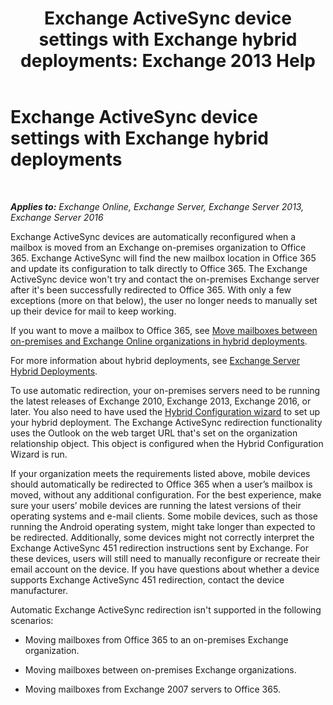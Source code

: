 ﻿---
title: 'Exchange ActiveSync device settings with Exchange hybrid deployments: Exchange 2013 Help'
TOCTitle: Exchange ActiveSync device settings with Exchange hybrid deployments
ms:assetid: 77f7cd72-2a8a-467e-9ffd-b93f5eeb2f69
ms:mtpsurl: https://technet.microsoft.com/en-us/library/Dn931281(v=EXCHG.150)
ms:contentKeyID: 65051819
ms.date: 02/05/2016
mtps_version: v=EXCHG.150
---

# Exchange ActiveSync device settings with Exchange hybrid deployments

 

_**Applies to:** Exchange Online, Exchange Server, Exchange Server 2013, Exchange Server 2016_


Exchange ActiveSync devices are automatically reconfigured when a mailbox is moved from an Exchange on-premises organization to Office 365. Exchange ActiveSync will find the new mailbox location in Office 365 and update its configuration to talk directly to Office 365. The Exchange ActiveSync device won't try and contact the on-premises Exchange server after it's been successfully redirected to Office 365. With only a few exceptions (more on that below), the user no longer needs to manually set up their device for mail to keep working.

If you want to move a mailbox to Office 365, see [Move mailboxes between on-premises and Exchange Online organizations in hybrid deployments](move-mailboxes-between-on-premises-and-exchange-online-organizations-in-hybrid-deployments-exchange-2013-help.md).

For more information about hybrid deployments, see [Exchange Server Hybrid Deployments](exchange-server-hybrid-deployments-exchange-2013-help.md).

To use automatic redirection, your on-premises servers need to be running the latest releases of Exchange 2010, Exchange 2013, Exchange 2016, or later. You also need to have used the [Hybrid Configuration wizard](hybrid-configuration-wizard-exchange-2013-help.md) to set up your hybrid deployment. The Exchange ActiveSync redirection functionality uses the Outlook on the web target URL that's set on the organization relationship object. This object is configured when the Hybrid Configuration Wizard is run.

If your organization meets the requirements listed above, mobile devices should automatically be redirected to Office 365 when a user’s mailbox is moved, without any additional configuration. For the best experience, make sure your users’ mobile devices are running the latest versions of their operating systems and e-mail clients. Some mobile devices, such as those running the Android operating system, might take longer than expected to be redirected. Additionally, some devices might not correctly interpret the Exchange ActiveSync 451 redirection instructions sent by Exchange. For these devices, users will still need to manually reconfigure or recreate their email account on the device. If you have questions about whether a device supports Exchange ActiveSync 451 redirection, contact the device manufacturer.

Automatic Exchange ActiveSync redirection isn't supported in the following scenarios:

  - Moving mailboxes from Office 365 to an on-premises Exchange organization.

  - Moving mailboxes between on-premises Exchange organizations.

  - Moving mailboxes from Exchange 2007 servers to Office 365.

